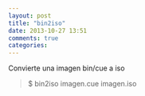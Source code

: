 ```yaml
---
layout: post
title: "bin2iso"
date: 2013-10-27 13:51
comments: true
categories: 
---
```

Convierte una imagen bin/cue a iso

>$ bin2iso imagen.cue  imagen.iso 

